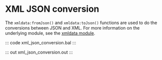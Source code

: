 # XML JSON conversion

The `xmldata:fromJson()` and `xmldata:toJson()` functions are used to do the conversions between JSON and XML.
For more information on the underlying module,
see the [xmldata module](https://docs.central.ballerina.io/ballerina/xmldata/latest/).

::: code xml_json_conversion.bal :::

::: out xml_json_conversion.out :::